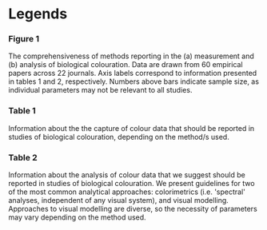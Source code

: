 # Legends

### Figure 1
The comprehensiveness of methods reporting in the (a) measurement and (b) analysis of biological colouration. Data are drawn from 60 empirical papers across 22 journals. Axis labels correspond to information presented in tables 1 and 2, respectively.  Numbers above bars indicate sample size, as individual parameters may not be relevant to all studies.

### Table 1
Information about the the capture of colour data that should be reported in studies of biological colouration, depending on the method/s used.

### Table 2
Information about the analysis of colour data that we suggest should be reported in studies of biological colouration. We present guidelines for two of the most common analytical approaches: colorimetrics (i.e. 'spectral' analyses, independent of any visual system), and visual modelling. Approaches to visual modelling are diverse, so the necessity of parameters may vary depending on the method used.      